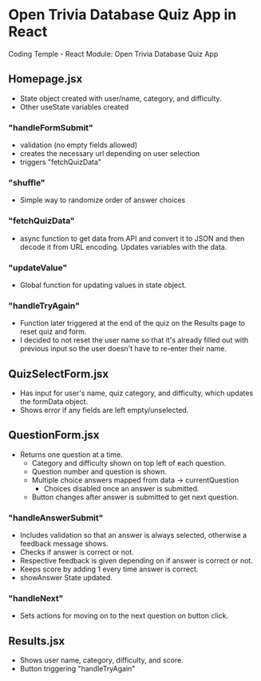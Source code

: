 # Open Trivia Database Quiz App in React

Coding Temple - React Module: Open Trivia Database Quiz App

## Homepage.jsx

- State object created with user/name, category, and difficulty.
- Other useState variables created

### "handleFormSubmit"

- validation (no empty fields allowed)
- creates the necessary url depending on user selection
- triggers "fetchQuizData"

### "shuffle"

- Simple way to randomize order of answer choices

### "fetchQuizData"

- async function to get data from API and convert it to JSON and then decode it from URL encoding. Updates variables with the data.

### "updateValue"

- Global function for updating values in state object.

### "handleTryAgain"

- Function later triggered at the end of the quiz on the Results page to reset quiz and form.
- I decided to not reset the user name so that it's already filled out with previous input so the user doesn't have to re-enter their name.

## QuizSelectForm.jsx

- Has input for user's name, quiz category, and difficulty, which updates the formData object.
- Shows error if any fields are left empty/unselected.

## QuestionForm.jsx

- Returns one question at a time.
  - Category and difficulty shown on top left of each question.
  - Question number and question is shown.
  - Multiple choice answers mapped from data -> currentQuestion
    - Choices disabled once an answer is submitted.
  - Button changes after answer is submitted to get next question.

### "handleAnswerSubmit"

- Includes validation so that an answer is always selected, otherwise a feedback message shows.
- Checks if answer is correct or not.
- Respective feedback is given depending on if answer is correct or not.
- Keeps score by adding 1 every time answer is correct.
- showAnswer State updated.

### "handleNext"

- Sets actions for moving on to the next question on button click.

## Results.jsx

- Shows user name, category, difficulty, and score.
- Button triggering "handleTryAgain"
